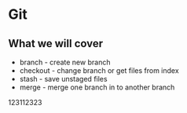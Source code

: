 # Git

## What we will cover

* branch - create new branch
* checkout - change branch or get files from index
* stash - save unstaged files
* merge - merge one branch in to another branch

123112323